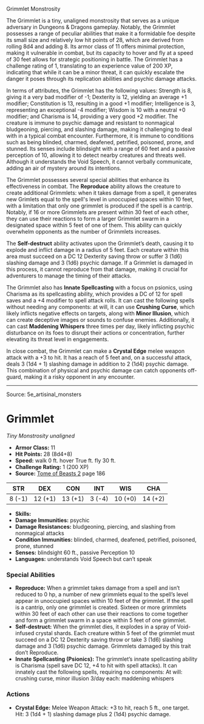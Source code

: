 <MonsterName/>Grimmlet</MonsterName>
<CreatureType/>Monstrosity</CreatureType>

<summary>The Grimmlet is a tiny, unaligned monstrosity that serves as a unique adversary in Dungeons & Dragons gameplay. Notably, the Grimmlet possesses a range of peculiar abilities that make it a formidable foe despite its small size and relatively low hit points of 28, which are derived from rolling 8d4 and adding 8. Its armor class of 11 offers minimal protection, making it vulnerable in combat, but its capacity to hover and fly at a speed of 30 feet allows for strategic positioning in battle. The Grimmlet has a challenge rating of 1, translating to an experience value of 200 XP, indicating that while it can be a minor threat, it can quickly escalate the danger it poses through its replication abilities and psychic damage attacks.</summary>

<detail>

In terms of attributes, the Grimmlet has the following values: Strength is 8, giving it a very bad modifier of -1; Dexterity is 12, yielding an average +1 modifier; Constitution is 13, resulting in a good +1 modifier; Intelligence is 3, representing an exceptional -4 modifier; Wisdom is 10 with a neutral +0 modifier; and Charisma is 14, providing a very good +2 modifier. The creature is immune to psychic damage and resistant to nonmagical bludgeoning, piercing, and slashing damage, making it challenging to deal with in a typical combat encounter. Furthermore, it is immune to conditions such as being blinded, charmed, deafened, petrified, poisoned, prone, and stunned. Its senses include blindsight with a range of 60 feet and a passive perception of 10, allowing it to detect nearby creatures and threats well. Although it understands the Void Speech, it cannot verbally communicate, adding an air of mystery around its intentions.

The Grimmlet possesses several special abilities that enhance its effectiveness in combat. The **Reproduce** ability allows the creature to create additional Grimmlets: when it takes damage from a spell, it generates new Grimlets equal to the spell's level in unoccupied spaces within 10 feet, with a limitation that only one grimmlet is produced if the spell is a cantrip. Notably, if 16 or more Grimmlets are present within 30 feet of each other, they can use their reactions to form a larger Grimmlet swarm in a designated space within 5 feet of one of them. This ability can quickly overwhelm opponents as the number of Grimmlets increases.

The **Self-destruct** ability activates upon the Grimmlet’s death, causing it to explode and inflict damage in a radius of 5 feet. Each creature within this area must succeed on a DC 12 Dexterity saving throw or suffer 3 (1d6) slashing damage and 3 (1d6) psychic damage. If a Grimmlet is damaged in this process, it cannot reproduce from that damage, making it crucial for adventurers to manage the timing of their attacks.

The Grimmlet also has **Innate Spellcasting** with a focus on psionics, using Charisma as its spellcasting ability, which provides a DC of 12 for spell saves and a +4 modifier to spell attack rolls. It can cast the following spells without needing any components: at will, it can use **Crushing Curse**, which likely inflicts negative effects on targets, along with **Minor Illusion**, which can create deceptive images or sounds to confuse enemies. Additionally, it can cast **Maddening Whispers** three times per day, likely inflicting psychic disturbance on its foes to disrupt their actions or concentration, further elevating its threat level in engagements.

In close combat, the Grimmlet can make a **Crystal Edge** melee weapon attack with a +3 to hit. It has a reach of 5 feet and, on a successful attack, deals 3 (1d4 + 1) slashing damage in addition to 2 (1d4) psychic damage. This combination of physical and psychic damage can catch opponents off-guard, making it a risky opponent in any encounter.</detail>



---

Source: 5e_artisinal_monsters

# Grimmlet

*Tiny* *Monstrosity* *unaligned*

- **Armor Class:** 11
- **Hit Points:** 28 (8d4+8)
- **Speed:** walk 0 ft. hover True ft. fly 30 ft.
- **Challenge Rating:** 1 (200 XP)
- **Source:** [Tome of Beasts 2](https://koboldpress.com/kpstore/product/tome-of-beasts-2-for-5th-edition) page 186

| STR | DEX | CON | INT | WIS | CHA |
| --- | --- | --- | --- | --- | --- |
| 8 (-1) | 12 (+1) | 13 (+1) | 3 (-4) | 10 (+0) | 14 (+2) |

- **Skills:** 
- **Damage Immunities:** psychic
- **Damage Resistances:** bludgeoning, piercing, and slashing from nonmagical attacks
- **Condition Immunities:** blinded, charmed, deafened, petrified, poisoned, prone, stunned
- **Senses:** blindsight 60 ft., passive Perception 10
- **Languages:** understands Void Speech but can’t speak

### Special Abilities

- **Reproduce:** When a grimmlet takes damage from a spell and isn’t reduced to 0 hp, a number of new grimmlets equal to the spell’s level appear in unoccupied spaces within 10 feet of the grimmlet. If the spell is a cantrip, only one grimmlet is created. Sixteen or more grimmlets within 30 feet of each other can use their reactions to come together and form a grimmlet swarm in a space within 5 feet of one grimmlet.
- **Self-destruct:** When the grimmlet dies, it explodes in a spray of Void-infused crystal shards. Each creature within 5 feet of the grimmlet must succeed on a DC 12 Dexterity saving throw or take 3 (1d6) slashing damage and 3 (1d6) psychic damage. Grimmlets damaged by this trait don’t Reproduce.
- **Innate Spellcasting (Psionics):** The grimmlet’s innate spellcasting ability is Charisma (spell save DC 12, +4 to hit with spell attacks). It can innately cast the following spells, requiring no components:
At will: crushing curse, minor illusion
3/day each: maddening whispers

### Actions

- **Crystal Edge:** Melee Weapon Attack: +3 to hit, reach 5 ft., one target. Hit: 3 (1d4 + 1) slashing damage plus 2 (1d4) psychic damage.




